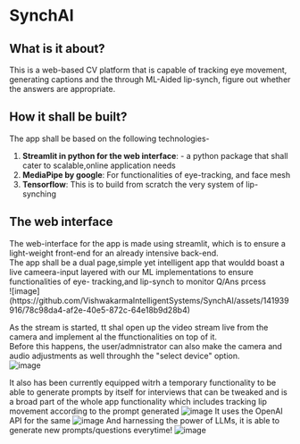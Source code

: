 <h1>SynchAI</h1>

<h2>What is it about?</h2>
<p>
This is a web-based CV platform that is capable of tracking eye movement, generating captions and the through ML-Aided lip-synch, figure out whether the answers are appropriate.
</p>

<h2>How it shall be built?</h2>
<p>
The app shall be based on the following technologies- 
<ol>
  <li><b>Streamlit in python for the web interface</b>: - a python package that shall cater to scalable,online application needs</li>
  <li><b>MediaPipe by google</b>: For functionalities of eye-tracking, and face mesh</li>
  <li><b>Tensorflow</b>: This is to build from scratch the very system of lip-synching </li>
</ol>
</p>

<h2>The web interface</h2>
<p>
  The web-interface for the app is made using streamlit, which is to ensure a light-weight front-end for an already intensive back-end.<br>
  The app shall be a dual page,simple yet intelligent app that wouldd boast a live cameera-input layered with our ML implementations to ensure functionalities of eye-        
   tracking,and lip-synch to monitor Q/Ans prcess<br>
  ![image](https://github.com/VishwakarmaIntelligentSystems/SynchAI/assets/141939916/78c98da4-af2e-40e5-872c-64e18b9d28b4)



  As the stream is started, tt shal open up the video stream live from the camera and implement al the ffunctionalities on top of it.<br>
  Before this happens, the user/admnistrator can also make the camera and audio adjustments as well throughh the "select device" option.<br>
  ![image](https://github.com/VishwakarmaIntelligentSystems/SynchAI/assets/141939916/ce01aa89-4b59-4cff-a298-0bf035a1ba14)

It also has been currently equipped witrh a temporary functionality to be able to generate prompts by itself for interviews that can be tweaked and is a broad part of the whole app functionality which includes tracking lip movement according to the prompt generated
![image](https://github.com/id1ne/id1ne_repo/assets/141939916/a8ae9596-79d7-4e58-9e3f-6252f11080da)
It uses the OpenAI API for the same
![image](https://github.com/id1ne/id1ne_repo/assets/141939916/07f31c87-21cb-4533-95d6-44a84f9a9d0d)
And harnessing the power of LLMs, it is able to generate new prompts/questions everytime!
![image](https://github.com/id1ne/id1ne_repo/assets/141939916/1ab96139-9fae-49a1-b7f1-bf3b51139d46)




</p>
